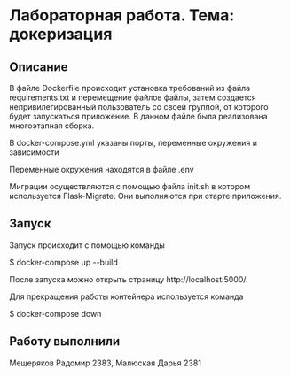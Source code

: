 # Лабораторная работа. Тема: докеризация
## Описание

В файле Dockerfile происходит установка требований из файла requirements.txt и перемещение файлов файлы, затем создается непривилегированный пользователь со своей группой, от которого будет запускаться приложение. В данном файле была реализована многоэтапная сборка.

В docker-compose.yml указаны порты, переменные окружения и зависимости

Переменные окружения находятся в файле .env

Миграции осуществляются с помощью файла init.sh в котором используется Flask-Migrate. Они выполняются при старте приложения.

## Запуск
Запуск происходит с помощью команды

$ docker-compose up --build

После запуска можно открыть страницу http://localhost:5000/.

Для прекращения работы контейнера используется команда

$ docker-compose down


## Работу выполнили
Мещеряков Радомир 2383, Малюская Дарья 2381
